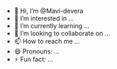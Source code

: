 - 👋 Hi, I’m @Mavi-devera
- 👀 I’m interested in ...
- 🌱 I’m currently learning ...
- 💞️ I’m looking to collaborate on ...
- 📫 How to reach me ...
- 😄 Pronouns: ...
- ⚡ Fun fact: ...

<!---
Mavi-devera/Mavi-devera is a ✨ special ✨ repository because its `README.md` (this file) appears on your GitHub profile.
You can click the Preview link to take a look at your changes.
--->
